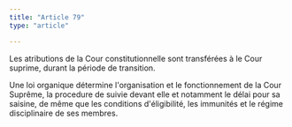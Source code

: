 ```yaml
---
title: "Article 79"
type: "article"

---
```




Les atributions de la Cour constitutionnelle sont transférées à le Cour suprime, durant la période de transition.

Une loi organique détermine l'organisation et le fonctionnement de la Cour Suprême, la procedure de suivie devant elle et notamment le délai pour sa saisine, de même que les conditions d'éligibilité, les immunités et le régime disciplinaire de ses membres.
